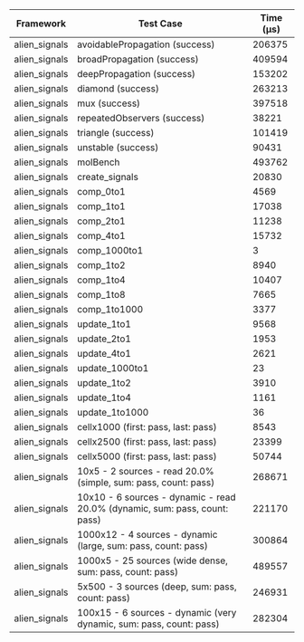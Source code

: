 | Framework | Test Case | Time (μs) |
| --- | --- | --- |
| alien_signals | avoidablePropagation (success) | 206375 |
| alien_signals | broadPropagation (success) | 409594 |
| alien_signals | deepPropagation (success) | 153202 |
| alien_signals | diamond (success) | 263213 |
| alien_signals | mux (success) | 397518 |
| alien_signals | repeatedObservers (success) | 38221 |
| alien_signals | triangle (success) | 101419 |
| alien_signals | unstable (success) | 90431 |
| alien_signals | molBench | 493762 |
| alien_signals | create_signals | 20830 |
| alien_signals | comp_0to1 | 4569 |
| alien_signals | comp_1to1 | 17038 |
| alien_signals | comp_2to1 | 11238 |
| alien_signals | comp_4to1 | 15732 |
| alien_signals | comp_1000to1 | 3 |
| alien_signals | comp_1to2 | 8940 |
| alien_signals | comp_1to4 | 10407 |
| alien_signals | comp_1to8 | 7665 |
| alien_signals | comp_1to1000 | 3377 |
| alien_signals | update_1to1 | 9568 |
| alien_signals | update_2to1 | 1953 |
| alien_signals | update_4to1 | 2621 |
| alien_signals | update_1000to1 | 23 |
| alien_signals | update_1to2 | 3910 |
| alien_signals | update_1to4 | 1161 |
| alien_signals | update_1to1000 | 36 |
| alien_signals | cellx1000 (first: pass, last: pass) | 8543 |
| alien_signals | cellx2500 (first: pass, last: pass) | 23399 |
| alien_signals | cellx5000 (first: pass, last: pass) | 50744 |
| alien_signals | 10x5 - 2 sources - read 20.0% (simple, sum: pass, count: pass) | 268671 |
| alien_signals | 10x10 - 6 sources - dynamic - read 20.0% (dynamic, sum: pass, count: pass) | 221170 |
| alien_signals | 1000x12 - 4 sources - dynamic (large, sum: pass, count: pass) | 300864 |
| alien_signals | 1000x5 - 25 sources (wide dense, sum: pass, count: pass) | 489557 |
| alien_signals | 5x500 - 3 sources (deep, sum: pass, count: pass) | 246931 |
| alien_signals | 100x15 - 6 sources - dynamic (very dynamic, sum: pass, count: pass) | 282304 |
